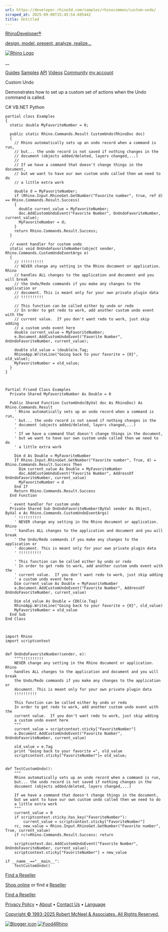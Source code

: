 ```yaml
---
url: https://developer.rhino3d.com/samples/rhinocommon/custom-undo/
scraped_at: 2025-09-08T15:45:54.605442
title: Untitled
---
```


[RhinoDeveloper®](/)

[design, model, present, analyze, realize...](/)

[![Rhino Logo](https://developer.rhino3d.com/images/rhinodevlogo.png)](/)

__

[Guides](https://developer.rhino3d.com/guides)
[Samples](https://developer.rhino3d.com/samples)
[API](https://developer.rhino3d.com/api)
[Videos](https://developer.rhino3d.com/videos)
[Community](https://discourse.mcneel.com/c/rhino-developer) [my account
](https://www.rhino3d.com/my-account/ "Manage your account, licenses, and
teams")

Custom Undo

Demonstrates how to set up a custom set of actions when the Undo command is
called.

C# VB.NET Python

    
    
    partial class Examples
    {
      static double MyFavoriteNumber = 0;
    
      public static Rhino.Commands.Result CustomUndo(RhinoDoc doc)
      {
        // Rhino automatically sets up an undo record when a command is run,
        // but... the undo record is not saved if nothing changes in the
        // document (objects added/deleted, layers changed,...)
        //
        // If we have a command that doesn't change things in the document,
        // but we want to have our own custom undo called then we need to do
        // a little extra work
    
        double d = MyFavoriteNumber;
        if (Rhino.Input.RhinoGet.GetNumber("Favorite number", true, ref d) == Rhino.Commands.Result.Success)
        {
          double current_value = MyFavoriteNumber;
          doc.AddCustomUndoEvent("Favorite Number", OnUndoFavoriteNumber, current_value);
          MyFavoriteNumber = d;
        }
        return Rhino.Commands.Result.Success;
      }
    
      // event handler for custom undo
      static void OnUndoFavoriteNumber(object sender, Rhino.Commands.CustomUndoEventArgs e)
      {
        // !!!!!!!!!!
        // NEVER change any setting in the Rhino document or application.  Rhino
        // handles ALL changes to the application and document and you will break
        // the Undo/Redo commands if you make any changes to the application or
        // document. This is meant only for your own private plugin data
        // !!!!!!!!!!
    
        // This function can be called either by undo or redo
        // In order to get redo to work, add another custom undo event with the
        // current value.  If you don't want redo to work, just skip adding
        // a custom undo event here
        double current_value = MyFavoriteNumber;
        e.Document.AddCustomUndoEvent("Favorite Number", OnUndoFavoriteNumber, current_value);
    
        double old_value = (double)e.Tag;
        RhinoApp.WriteLine("Going back to your favorite = {0}", old_value);
        MyFavoriteNumber = old_value;
      }
    }
    
    
    
    Partial Friend Class Examples
      Private Shared MyFavoriteNumber As Double = 0
    
      Public Shared Function CustomUndo(ByVal doc As RhinoDoc) As Rhino.Commands.Result
    	' Rhino automatically sets up an undo record when a command is run,
    	' but... the undo record is not saved if nothing changes in the
    	' document (objects added/deleted, layers changed,...)
    	'
    	' If we have a command that doesn't change things in the document,
    	' but we want to have our own custom undo called then we need to do
    	' a little extra work
    
    	Dim d As Double = MyFavoriteNumber
    	If Rhino.Input.RhinoGet.GetNumber("Favorite number", True, d) = Rhino.Commands.Result.Success Then
    	  Dim current_value As Double = MyFavoriteNumber
    	  doc.AddCustomUndoEvent("Favorite Number", AddressOf OnUndoFavoriteNumber, current_value)
    	  MyFavoriteNumber = d
    	End If
    	Return Rhino.Commands.Result.Success
      End Function
    
      ' event handler for custom undo
      Private Shared Sub OnUndoFavoriteNumber(ByVal sender As Object, ByVal e As Rhino.Commands.CustomUndoEventArgs)
    	' !!!!!!!!!!
    	' NEVER change any setting in the Rhino document or application.  Rhino
    	' handles ALL changes to the application and document and you will break
    	' the Undo/Redo commands if you make any changes to the application or
    	' document. This is meant only for your own private plugin data
    	' !!!!!!!!!!
    
    	' This function can be called either by undo or redo
    	' In order to get redo to work, add another custom undo event with the
    	' current value.  If you don't want redo to work, just skip adding
    	' a custom undo event here
    	Dim current_value As Double = MyFavoriteNumber
    	e.Document.AddCustomUndoEvent("Favorite Number", AddressOf OnUndoFavoriteNumber, current_value)
    
    	Dim old_value As Double = CDbl(e.Tag)
    	RhinoApp.WriteLine("Going back to your favorite = {0}", old_value)
    	MyFavoriteNumber = old_value
      End Sub
    End Class
    
    
    
    import Rhino
    import scriptcontext
    
    
    def OnUndoFavoriteNumber(sender, e):
        """!!!!!!!!!!
        NEVER change any setting in the Rhino document or application.  Rhino
        handles ALL changes to the application and document and you will break
        the Undo/Redo commands if you make any changes to the application or
        document. This is meant only for your own private plugin data
        !!!!!!!!!!
    
        This function can be called either by undo or redo
        In order to get redo to work, add another custom undo event with the
        current value.  If you don't want redo to work, just skip adding
        a custom undo event here
        """
        current_value = scriptcontext.sticky["FavoriteNumber"]
        e.Document.AddCustomUndoEvent("Favorite Number", OnUndoFavoriteNumber, current_value)
    
        old_value = e.Tag
        print "Going back to your favorite =", old_value
        scriptcontext.sticky["FavoriteNumber"]= old_value;
    
    
    def TestCustomUndo():
        """
        Rhino automatically sets up an undo record when a command is run,
        but... the undo record is not saved if nothing changes in the
        document (objects added/deleted, layers changed,...)
    
        If we have a command that doesn't change things in the document,
        but we want to have our own custom undo called then we need to do
        a little extra work
        """
        current_value = 0
        if scriptcontext.sticky.has_key("FavoriteNumber"):
            current_value = scriptcontext.sticky["FavoriteNumber"]
        rc, new_value = Rhino.Input.RhinoGet.GetNumber("Favorite number", True, current_value)
        if rc!=Rhino.Commands.Result.Success: return
    
        scriptcontext.doc.AddCustomUndoEvent("Favorite Number", OnUndoFavoriteNumber, current_value);
        scriptcontext.sticky["FavoriteNumber"] = new_value
    
    if __name__=="__main__":
        TestCustomUndo()
    

  

[Find a Reseller](https://www.rhino3d.com/sales)

[Shop online](https://www.rhino3d.com/store) or find a
[Reseller](https://www.rhino3d.com/sales)

[Find a Reseller](https://www.rhino3d.com/sales)

[Privacy Policy](https://www.rhino3d.com/privacy) •
[About](https://www.rhino3d.com/mcneel/about) • [Contact
Us](https://www.rhino3d.com/mcneel/contact) • [
Language](https://www.rhino3d.com/language "Change to a different region or
language")

[Copyright © 1993-2025 Robert McNeel & Associates. All Rights
Reserved.](https://www.rhino3d.com/mcneel/about)

[](https://www.facebook.com/McNeelRhinoceros/)
[](https://twitter.com/bobmcneel) [](https://www.linkedin.com/groups/75313/)
[](https://www.youtube.com/user/RhinoGuide/videos) [](https://vimeo.com/rhino)
[![Blogger
icon](https://developer.rhino3d.com/images/blogger.svg)](http://blog.rhino3d.com/)
[![Food4Rhino](https://developer.rhino3d.com/images/f4r_icon_01.svg)](https://www.food4rhino.com)


